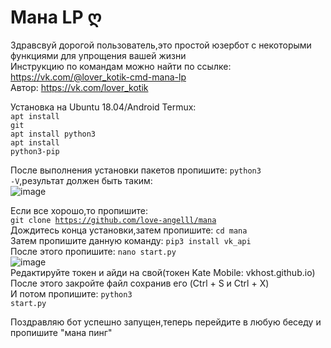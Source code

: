 # Мана LP ღ
Здравсвуй дорогой пользователь,это простой юзербот с некоторыми функциями для упрощения вашей жизни<br> 
Инструкцию по командам можно найти по ссылке: <url>https://vk.com/@lover_kotik-cmd-mana-lp</url><br> 
Автор: <url>https://vk.com/lover_kotik</url> <br>
 
Установка на Ubuntu 18.04/Android Termux:<br> 
<code>apt install git</code><br> 
<code>apt install python3</code><br> 
<code>apt install python3-pip</code><br> 
 
После выполнения установки пакетов пропишите: <code>python3 -V</code>,результат должен быть таким:<br>![image](https://user-images.githubusercontent.com/72913549/116668015-ee74cb00-a9ad-11eb-9d06-d21aca620445.png) 
 
Если все хорошо,то пропишите:<br><code>git clone https://github.com/love-angelll/mana</code><br> 
Дождитесь конца установки,затем пропишите: <code>cd mana</code><br> 
Затем пропишите данную команду: <code>pip3 install vk_api</code><br> 
После этого пропишите: <code>nano start.py</code><br>![image](https://user-images.githubusercontent.com/72913549/116669158-4c55e280-a9af-11eb-9244-7b0387704088.png)<br> 
Редактируйте токен и айди на свой(токен Kate Mobile: <url>vkhost.github.io</url>) <br>
После этого закройте файл сохранив его (Ctrl + S и Ctrl + X)<br> 
И потом пропишите: <code>python3 start.py</code><br> 
 
Поздравляю бот успешно запущен,теперь перейдите в любую беседу и пропишите "мана пинг"<br>
